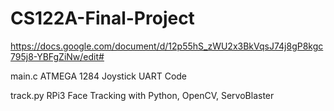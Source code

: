 # CS122A-Final-Project
https://docs.google.com/document/d/12p55hS_zWU2x3BkVqsJ74j8gP8kgc795j8-YBFgZiNw/edit#

main.c ATMEGA 1284 Joystick UART Code

track.py RPi3 Face Tracking with Python, OpenCV, ServoBlaster

